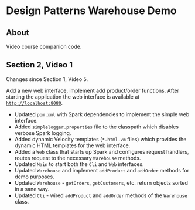 # Design Patterns Warehouse Demo

## About

Video course companion code.

## Section 2, Video 1

Changes since Section 1, Video 5.

Add a new web interface, implement add product/order functions.
After starting the application the web interface is available at [`http://localhost:8080`](http://localhost:8080).

* Updated `pom.xml` with Spark dependencies to implement the simple web interface.
* Added `simplelogger.properties` file to the classpath which disables verbose Spark logging.
* Added dynamic Velocity templates (`*.html.vm` files) which provides the dynamic HTML templates for the web interface.
* Added a `Web` class that starts up Spark and configures request handlers, routes request to the necessary `Warehouse` methods.
* Updated `Main` to start both the `Cli` and `Web` interfaces.
* Updated `Warehouse` and implement `addProduct` and `addOrder` methods for demo purposes.
* Updated `Warehouse` - `getOrders`, `getCustomers`, etc. return objects sorted in a sane way.
* Updated `Cli` - wired `addProduct` and `addOrder` methods of the `Warehouse` class.
